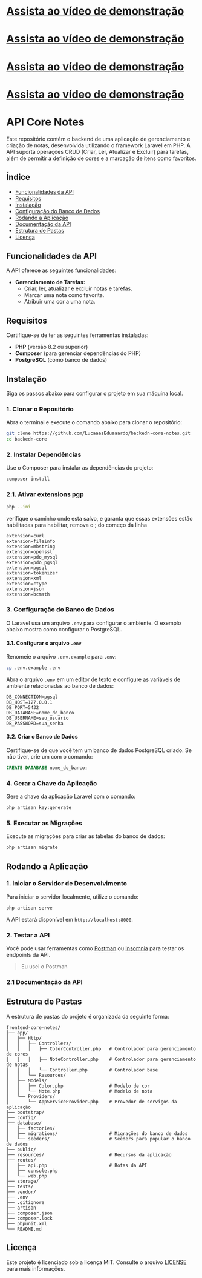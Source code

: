 # [Assista ao vídeo de demonstração](https://drive.google.com/file/d/1ZJZOj3_fa_FfItDlxWnF121OaIba2O8h/view?usp=drive_link)
# [Assista ao vídeo de demonstração](https://drive.google.com/file/d/1ZJZOj3_fa_FfItDlxWnF121OaIba2O8h/view?usp=drive_link)
# [Assista ao vídeo de demonstração](https://drive.google.com/file/d/1ZJZOj3_fa_FfItDlxWnF121OaIba2O8h/view?usp=drive_link)
# [Assista ao vídeo de demonstração](https://drive.google.com/file/d/1ZJZOj3_fa_FfItDlxWnF121OaIba2O8h/view?usp=drive_link)

# API Core Notes

Este repositório contém o backend de uma aplicação de gerenciamento e criação de notas, desenvolvida utilizando o framework Laravel em PHP. A API suporta operações CRUD (Criar, Ler, Atualizar e Excluir) para tarefas, além de permitir a definição de cores e a marcação de itens como favoritos.

## Índice

-   [Funcionalidades da API](#funcionalidades-da-api)
-   [Requisitos](#requisitos)
-   [Instalação](#instalação)
-   [Configuração do Banco de Dados](#configuração-do-banco-de-dados)
-   [Rodando a Aplicação](#rodando-a-aplicação)
-   [Documentação da API](#documentacão-da-api)
-   [Estrutura de Pastas](#estrutura-de-pastas)
-   [Licença](#licença)

## Funcionalidades da API

A API oferece as seguintes funcionalidades:

-   **Gerenciamento de Tarefas:**
    -   Criar, ler, atualizar e excluir notas e tarefas.
    -   Marcar uma nota como favorita.
    -   Atribuir uma cor a uma nota.

## Requisitos

Certifique-se de ter as seguintes ferramentas instaladas:

-   **PHP** (versão 8.2 ou superior)
-   **Composer** (para gerenciar dependências do PHP)
-   **PostgreSQL** (como banco de dados)

## Instalação

Siga os passos abaixo para configurar o projeto em sua máquina local.

### 1. Clonar o Repositório

Abra o terminal e execute o comando abaixo para clonar o repositório:

```bash
git clone https://github.com/LucaaasEduaaardo/backedn-core-notes.git
cd backedn-core
```

### 2. Instalar Dependências

Use o Composer para instalar as dependências do projeto:

```bash
composer install
```

### 2.1. Ativar extensions pgp

```bash
php --ini
```

verifique o caminho onde esta salvo, e garanta que essas extensões estão habilitadas
para habilitar, remova o ; do começo da linha

    extension=curl
    extension=fileinfo
    extension=mbstring
    extension=openssl
    extension=pdo_mysql
    extension=pdo_pgsql
    extension=pgsql
    extension=tokenizer
    extension=xml
    extension=ctype
    extension=json
    extension=bcmath

### 3. Configuração do Banco de Dados

O Laravel usa um arquivo `.env` para configurar o ambiente. O exemplo abaixo mostra como configurar o PostgreSQL.

#### 3.1. Configurar o arquivo `.env`

Renomeie o arquivo `.env.example` para `.env`:

```bash
cp .env.example .env
```

Abra o arquivo `.env` em um editor de texto e configure as variáveis de ambiente relacionadas ao banco de dados:

```dotenv
DB_CONNECTION=pgsql
DB_HOST=127.0.0.1
DB_PORT=5432
DB_DATABASE=nome_do_banco
DB_USERNAME=seu_usuario
DB_PASSWORD=sua_senha
```

#### 3.2. Criar o Banco de Dados

Certifique-se de que você tem um banco de dados PostgreSQL criado. Se não tiver, crie um com o comando:

```sql
CREATE DATABASE nome_do_banco;
```

### 4. Gerar a Chave da Aplicação

Gere a chave da aplicação Laravel com o comando:

```bash
php artisan key:generate
```

### 5. Executar as Migrações

Execute as migrações para criar as tabelas do banco de dados:

```bash
php artisan migrate
```

## Rodando a Aplicação

### 1. Iniciar o Servidor de Desenvolvimento

Para iniciar o servidor localmente, utilize o comando:

```bash
php artisan serve
```

A API estará disponível em `http://localhost:8000`.

### 2. Testar a API

Você pode usar ferramentas como [Postman](https://www.postman.com/) ou [Insomnia](https://insomnia.rest/) para testar os endpoints da API.

> Eu usei o Postman

### 2.1 Documentação da API

## Estrutura de Pastas

A estrutura de pastas do projeto é organizada da seguinte forma:

```
frontend-core-notes/
├── app/
│   ├── Http/
│   │   ├── Controllers/
│   │   │   ├── ColorController.php   # Controlador para gerenciamento de cores
│   │   │   ├── NoteController.php    # Controlador para gerenciamento de notas
│   │   │   └── Controller.php        # Controlador base
│   │   └── Resources/
│   ├── Models/
│   │   ├── Color.php                 # Modelo de cor
│   │   └── Note.php                  # Modelo de nota
│   └── Providers/
│       └── AppServiceProvider.php    # Provedor de serviços da aplicação
├── bootstrap/
├── config/
├── database/
│   ├── factories/
│   ├── migrations/                   # Migrações do banco de dados
│   └── seeders/                      # Seeders para popular o banco de dados
├── public/
├── resources/                        # Recursos da aplicação
├── routes/
│   ├── api.php                       # Rotas da API
│   ├── console.php
│   └── web.php
├── storage/
├── tests/
├── vendor/
├── .env
├── .gitignore
├── artisan
├── composer.json
├── composer.lock
├── phpunit.xml
└── README.md
```

## Licença

Este projeto é licenciado sob a licença MIT. Consulte o arquivo [LICENSE](LICENSE) para mais informações.
